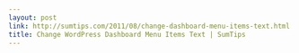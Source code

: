 ```yaml
---
layout: post
link: http://sumtips.com/2011/08/change-dashboard-menu-items-text.html
title: Change WordPress Dashboard Menu Items Text | SumTips
---
```

